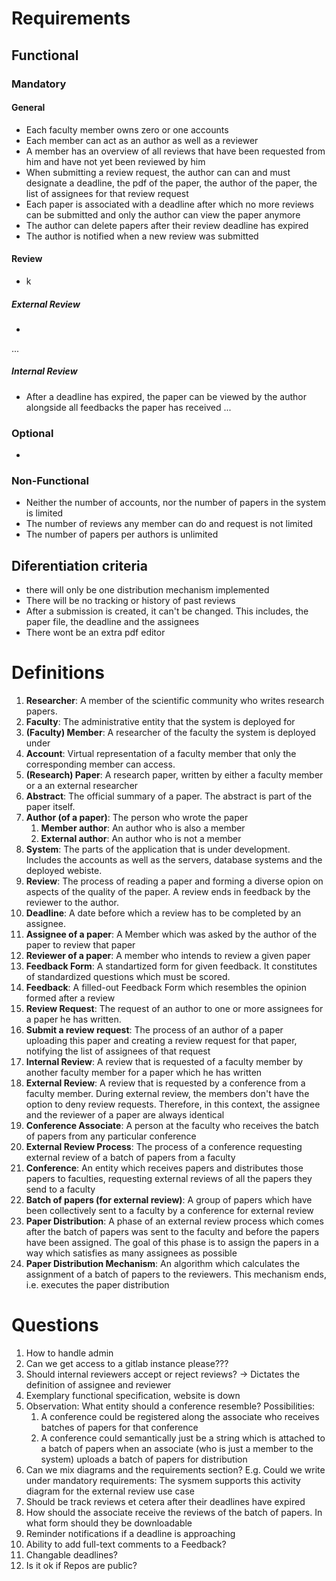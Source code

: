 # Requirements
## Functional
### Mandatory
#### General
- Each faculty member owns zero or one accounts
- Each member can act as an author as well as a reviewer
- A member has an overview of all reviews that have been requested from him and have not yet been reviewed by him
- When submitting a review request, the author can can and must designate a deadline, the pdf of the paper, the author of the paper, the list of assignees for that
review request
- Each paper is associated with a deadline after which no more reviews can be submitted and only the author can view the paper anymore
- The author can delete papers after their review deadline has expired
- The author is notified when a new review was submitted
#### Review
- k

##### External Review
-
...

##### Internal Review
- After a deadline has expired, the paper can be viewed by the author alongside all feedbacks the paper has received
...

### Optional
- 

### Non-Functional
- Neither the number of accounts, nor the number of papers in the system is limited
- The number of reviews any member can do and request is not limited
- The number of papers per authors is unlimited
<!-- TODO: Are these functional or not? -->

## Diferentiation criteria
- there will only be one distribution mechanism implemented
- There will be no tracking or history of past reviews
- After a submission is created, it can't be changed. This includes, the paper file, the deadline and the assignees
- There wont be an extra pdf editor


# Definitions
1. **Researcher**: A member of the scientific community who writes research papers.
1. **Faculty**: The administrative entity that the system is deployed for
1. **(Faculty) Member**: A researcher of the faculty the system is deployed under
1. **Account**: Virtual representation of a faculty member that only the corresponding member can access.
1. **(Research) Paper**: A research paper, written by either a faculty member or a an external researcher
1. **Abstract**: The official summary of a paper. The abstract is part of the paper itself.
1. **Author (of a paper)**: The person who wrote the paper
    1. **Member author**: An author who is also a member
    1. **External author**: An author who is not a member
1. **System**: The parts of the application that is under development. Includes the accounts as well as the servers, database systems and the deployed webiste.
1. **Review**: The process of reading a paper and forming a diverse opion on aspects of the quality of the paper. A review ends in feedback by the reviewer to the author.
1. **Deadline**: A date before which a review has to be completed by an assignee.
1. **Assignee of a paper**: A Member which was asked by the author of the paper to review that paper
1. **Reviewer of a paper**: A member who intends to review a given paper
1. **Feedback Form**: A standartized form for given feedback. It constitutes of standardized questions which must be scored.
1. **Feedback**: A filled-out Feedback Form which resembles the opinion formed after a review
1. **Review Request**: The request of an author to one or more assignees for a paper he has written.
1. **Submit a review request**: The process of an author of a paper uploading this paper and creating a review request for that paper, notifying the list of assignees of that request
1. **Internal Review**: A review that is requested of a faculty member by another faculty member for a paper which he has written
1. **External Review**: A review that is requested by a conference from a faculty member. During external review, the members don't have the option to deny review requests.
Therefore, in this context, the assignee and the reviewer of a paper are always identical
1. **Conference Associate**: A person at the faculty who receives the batch of papers from any particular conference
1. **External Review Process**: The process of a conference requesting external review of a batch of papers from a faculty
1. **Conference**: An entity which receives papers and distributes those papers to faculties, requesting external reviews of all the papers they send to a faculty
1. **Batch of papers (for external review)**: A group of papers which have been collectively sent to a faculty by a conference for external review
1. **Paper Distribution**: A phase of an external review process which comes after the batch of papers was sent to the faculty and before the papers have been assigned.
The goal of this phase is to assign the papers in a way which satisfies as many assignees as possible
1. **Paper Distribution Mechanism**: An algorithm which calculates the assignment of a batch of papers to the reviewers. This mechanism ends, i.e. executes the paper distribution

# Questions
1. How to handle admin
1. Can we get access to a gitlab instance please???
1. Should internal reviewers accept or reject reviews? -> Dictates the definition of assignee and reviewer
1. Exemplary functional specification, website is down
1. Observation: What entity should a conference resemble? Possibilities:
    1. A conference could be registered along the associate who receives batches of papers for that conference
    1. A conference could semantically just be a string which is attached to a batch of papers when an associate (who is just a member to the system) uploads a batch of papers for distribution
1. Can we mix diagrams and the requirements section? E.g. Could we write under mandatory requirements: The sysmem supports this activity diagram for the external review use case
1. Should be track reviews et cetera after their deadlines have expired
1. How should the associate receive the reviews of the batch of papers. In what form should they be downloadable
1. Reminder notifications if a deadline is approaching
1. Ability to add full-text comments to a Feedback?
1. Changable deadlines?
1. Is it ok if Repos are public?
